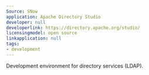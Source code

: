 ```yaml
---
Source: SNow
application: Apache Directory Studio
developer: null
developerlink: https://directory.apache.org/studio/
licensingmodel: open source
linkapplication: null
tags:
- development
---
```

Development environment for directory services (LDAP). 
